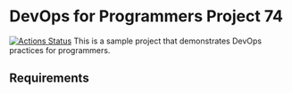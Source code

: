 # DevOps for Programmers Project 74
[![Actions Status](https://github.com/mafrarrix/devops-for-programmers-project-74/workflows/hexlet-check/badge.svg)](https://github.com/mafrarrix/devops-for-programmers-project-74/actions)
This is a sample project that demonstrates DevOps practices for programmers.

## Requirements